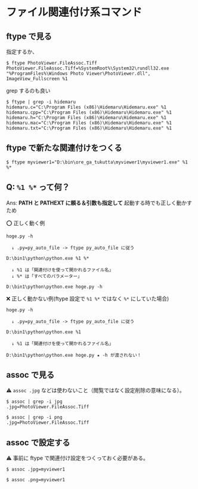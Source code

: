 # ファイル関連付け系コマンド

## ftype で見る

指定するか、

```
$ ftype PhotoViewer.FileAssoc.Tiff
PhotoViewer.FileAssoc.Tiff=%SystemRoot%\System32\rundll32.exe "%ProgramFiles%\Windows Photo Viewer\PhotoViewer.dll", ImageView_Fullscreen %1
```

grep するのも良い

```
$ ftype | grep -i hidemaru
hidemaru.c="C:\Program Files (x86)\Hidemaru\Hidemaru.exe" %1
hidemaru.cpp="C:\Program Files (x86)\Hidemaru\Hidemaru.exe" %1
hidemaru.h="C:\Program Files (x86)\Hidemaru\Hidemaru.exe" %1
hidemaru.mac="C:\Program Files (x86)\Hidemaru\Hidemaru.exe" %1
hidemaru.txt="C:\Program Files (x86)\Hidemaru\Hidemaru.exe" %1
```

## ftype で新たな関連付けをつくる

```
$ ftype myviewer1="D:\bin\ore_ga_tukutta\myviewer1\myviewer1.exe" %1 %*
```

## Q: `%1 %*` って何？
Ans: **PATH と PATHEXT に頼る＆引数も指定して** 起動する時でも正しく動かすため

:o: 正しく動く例

```
hoge.py -h

  ↓ .py=py_auto_file -> ftype py_auto_file に従う

D:\bin1\python\python.exe %1 %*

  ↓ %1 は「関連付けを使って開かれるファイル名」
  ↓ %* は「すべてのパラメーター」

D:\bin1\python\python.exe hoge.py -h
```

:x: 正しく動かない例(ftype 設定で `%1 %*` ではなく `%*` にしていた場合)

```
hoge.py -h

  ↓ .py=py_auto_file -> ftype py_auto_file に従う

D:\bin1\python\python.exe %1

  ↓ %1 は「関連付けを使って開かれるファイル名」

D:\bin1\python\python.exe hoge.py ★ -h が渡されない！
```

## assoc で見る
:warning: `assoc .jpg` などは使わないこと（閲覧ではなく設定削除の意味になる）。

```
$ assoc | grep -i jpg
.jpg=PhotoViewer.FileAssoc.Tiff

$ assoc | grep -i png
.jpg=PhotoViewer.FileAssoc.Tiff
```

## assoc で設定する
:warning: 事前に ftype で関連付け設定をつくっておく必要がある。

```
$ assoc .jpg=myviewer1

$ assoc .png=myviewer1
```
